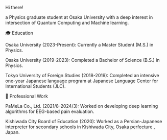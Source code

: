Hi there!<br>

a Physics graduate student at Osaka University with a deep interest in intersection of  Quantum Computing and Machine learning.<br>

🎓 Education<br>

Osaka University (2023-Present): Currently a Master Student (M.S.) in Physics.<br>

Osaka University (2019-2023): Completed a Bachelor of Science (B.S.) in Physics.<br>

Tokyo University of Foreign Studies (2018-2019): Completed an intensive one-year Japanese language program at Japanese Language Center for International Students (JLC).<br>

🏢 Professional Work<br>

PaMeLa Co., Ltd. (2021/8-2024/3): Worked on developing deep learning algorithms for EEG-based pain evaluation.<br>

Kishiwada City Board of Education (2020): Worked as a Persian-Japanese interpreter for secondary schools in Kishiwada City, Osaka perfecture , Japan.<br>

